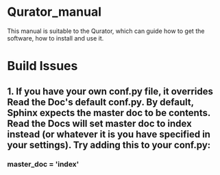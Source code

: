# Qurator_manual
This manual is suitable to the Qurator, which can guide how to get the software, how to install and use it.

# Build Issues
## 1. If you have your own conf.py file, it overrides Read the Doc's default conf.py. By default, Sphinx expects the master doc to be contents. Read the Docs will set master doc to index instead (or whatever it is you have specified in your settings). Try adding this to your conf.py:

   ### master_doc = 'index'
